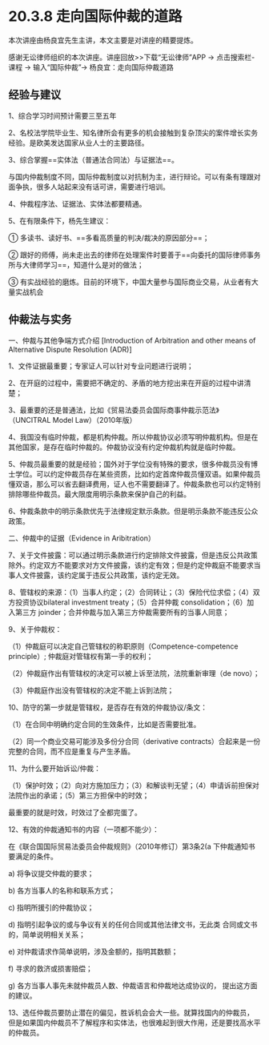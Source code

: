# 20.3.8 走向国际仲裁的道路

本次讲座由杨良宜先生主讲，本文主要是对讲座的精要提炼。

感谢无讼律师组织的本次讲座。讲座回放>>下载“无讼律师”APP → 点击搜索栏-课程 → 输入“国际仲裁”→ 杨良宜：走向国际仲裁道路

##  经验与建议

1、综合学习时间预计需要三至五年

2、名校法学院毕业生、知名律所会有更多的机会接触到复杂顶尖的案件增长实务经验。是欧美发达国家从业人士的主要路径。

3、综合掌握==实体法（普通法合同法）与证据法==。

与国内仲裁制度不同，国际仲裁制度以对抗制为主，进行辩论。可以有条有理跟对面争执，很多人站起来没有话可讲，需要进行培训。

4、仲裁程序法、证据法、实体法都要精通。

5、在有限条件下，杨先生建议：

① 多读书、读好书、==多看高质量的判决/裁决的原因部分==；

② 跟好的师傅，尚未走出去的律师在处理案件时要善于==向委托的国际律师事务所与大律师学习==，知道什么是对的做法；

③ 有实战经验的磨炼。目前的环境下，中国大量参与国际商业交易，从业者有大量实战机会

## 仲裁法与实务

一、仲裁与其他争端方式介绍 [Introduction of Arbitration and other means of Alternative Dispute Resolution (ADR)]

1、文件证据最重要；专家证人可以针对专业问题进行说明；

2、在开庭的过程中，需要把不确定的、矛盾的地方挖出来在开庭的过程中讲清楚；

3、最重要的还是普通法，比如《贸易法委员会国际商事仲裁示范法》（UNCITRAL Model Law）（2010年版）

4、我国没有临时仲裁，都是机构仲裁。所以仲裁协议必须写明仲裁机构。但是在其他国家，是存在临时仲裁的。仲裁协议没有约定仲裁机构就是临时仲裁。

5、仲裁员最重要的就是经验；国外对于学位没有特殊的要求，很多仲裁员没有博士学位。可以约定仲裁员存在某些资质，比如约定首席仲裁员懂双语。如果仲裁员懂双语，那么可以省去翻译费用，证人也不需要翻译了。仲裁条款也可以约定特别排除哪些仲裁员。最大限度用明示条款来保护自己的利益。

6、仲裁条款中的明示条款优先于法律规定默示条款。但是明示条款不能违反公众政策。



二、仲裁中的证据（Evidence in Aribitration）

7、关于文件披露：可以通过明示条款进行约定排除文件披露，但是违反公共政策除外。约定双方不能要求对方文件披露，该约定有效；但是约定仲裁庭不能要求当事人文件披露，该约定属于违反公共政策，该约定无效。

8、管辖权的来源：（1）当事人约定；（2）合同转让；（3）保险代位求偿；（4）双方投资协议bilateral investment treaty；（5）合并仲裁 consolidation；（6）加入第三方 joinder；合并仲裁与加入第三方仲裁需要所有的当事人同意；

9、关于仲裁权：

（1）仲裁庭可以决定自己管辖权的称职原则（Competence-competence principle）; 仲裁庭对管辖权有第一手的权利；

（2）仲裁庭作出有管辖权的决定可以被上诉至法院，法院重新审理（de novo）；

（3）仲裁庭作出没有管辖权的决定不能上诉到法院；

10、防守的第一步就是管辖权，是否存在有效的仲裁协议/条文：

（1）在合同中明确约定合同的生效条件，比如是否需要批准。

（2）同一个商业交易可能涉及多份分合同（derivative contracts）合起来是一份完整的合同，而不应是重复与产生矛盾。

11、为什么要开始诉讼/仲裁：

（1）保护时效；（2）向对方施加压力；（3）和解谈判无望；（4）申请诉前担保对法院作出的承诺；（5）第三方担保中的时效；

最重要的就是时效，时效过了全都完蛋了。

12、有效的仲裁通知书的内容（一项都不能少）：

在《联合国国际贸易法委员会仲裁规则》（2010年修订）第3条2(a 下仲裁通知书要满足的条件。

a) 将争议提交仲裁的要求；

b) 各方当事人的名称和联系方式；

c) 指明所援引的仲裁协议；

d) 指明引起争议的或与争议有关的任何合同或其他法律文书，无此类 合同或文书的，简单说明相关关系；

e) 对仲裁请求作简单说明，涉及金额的，指明其数额；

f) 寻求的救济或损害赔偿；

g) 各方当事人事先未就仲裁员人数、仲裁语言和仲裁地达成协议的， 提出这方面的建议。

13、选任仲裁员要防止潜在的偏见，胜诉机会会大一些。就算找国内的仲裁员，但是如果国内仲裁员不了解程序和实体法，也很难起到很大作用，还是要找高水平的仲裁员。